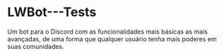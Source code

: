 # LWBot---Tests
Um bot para o Discord com as funcionalidades mais básicas as mais avançadas, de uma forma que qualquer usuário tenha mais poderes em suas comunidades.
